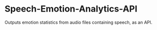 # Speech-Emotion-Analytics-API
Outputs emotion statistics from audio files containing speech, as an API.
